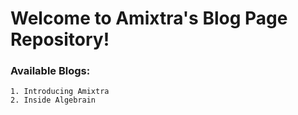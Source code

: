 # Welcome to Amixtra's Blog Page Repository!

### Available Blogs:
```
1. Introducing Amixtra
2. Inside Algebrain 
```